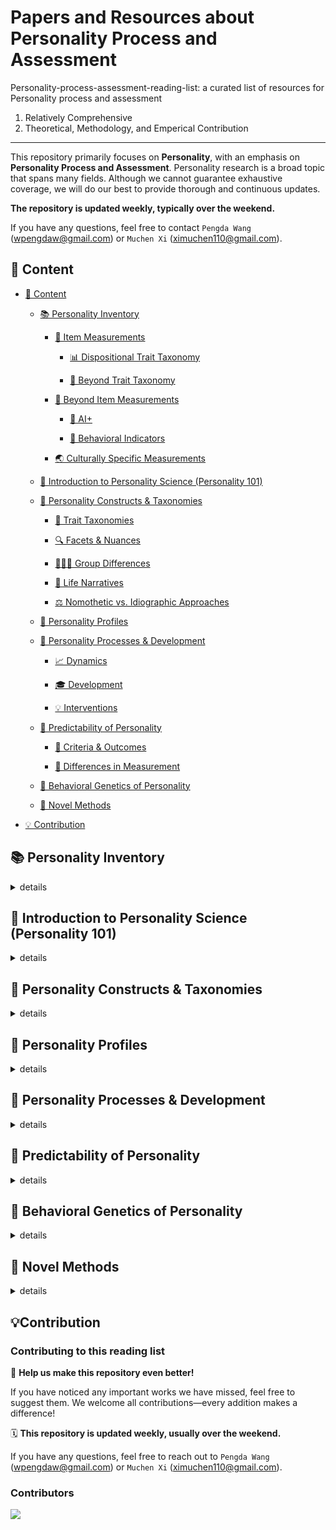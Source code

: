 # Papers and Resources about Personality Process and Assessment

Personality-process-assessment-reading-list: a curated list of resources for Personality process and assessment

1. Relatively Comprehensive
2. Theoretical, Methodology, and Emperical Contribution

---

This repository primarily focuses on **Personality**, with an emphasis on **Personality Process and Assessment**. 
Personality research is a broad topic that spans many fields. 
Although we cannot guarantee exhaustive coverage, we will do our best to provide thorough and continuous updates. 

**The repository is updated weekly, typically over the weekend.** 

If you have any questions, feel free to contact `Pengda Wang` (wpengdaw@gmail.com) or `Muchen Xi` (ximuchen110@gmail.com).


## 📁 Content

- [📁 Content](#-content)

    - [📚 Personality Inventory](#-personality-inventory)

        - [🧾 Item Measurements](#-item-measurements)

            - [📊 Dispositional Trait Taxonomy](#-dispositional-trait-taxonomy)

            - [👤 Beyond Trait Taxonomy](#-beyond-trait-taxonomy)
    
        - [🧠 Beyond Item Measurements](#-beyond-item-measurements)

            - [🤖 AI+](#-ai)

            - [🔎 Behavioral Indicators](#-behavioral-indicators)


        - [🌏 Culturally Specific Measurements](#-culturally-specific-measurements)


    - [📝 Introduction to Personality Science (Personality 101)](#-introduction-to-personality-science-personality-101)
        <!-- David Funder; Brent Roberts; Gordon Allport -->


    - [🔬 Personality Constructs & Taxonomies](#-personality-constructs--taxonomies)

        - [🧭 Trait Taxonomies](#-trait-taxonomies)
    
        - [🔍 Facets & Nuances](#-facets--nuances)

        - [🧑‍🤝‍🧑 Group Differences](#-group-differences)

        - [📖 Life Narratives](#-life-narratives)

        - [⚖️ Nomothetic vs. Idiographic Approaches](#️-nomothetic-vs-idiographic-approaches)

    - [👥 Personality Profiles](#-personality-profiles)

    - [🔁 Personality Processes & Development](#-personality-processes--development)

        - [📈 Dynamics](#-dynamics)

        - [🎓 Development](#-development)

        - [💡 Interventions](#-interventions)

    - [🔮 Predictability of Personality](#-predictability-of-personality)

        - [🎯 Criteria & Outcomes](#-criteria--outcomes)

        - [📐 Differences in Measurement](#-differences-in-measurement)

    - [🧬 Behavioral Genetics of Personality](#-behavioral-genetics-of-personality)

    - [🧪 Novel Methods](#-novel-methods)
    
- [💡 Contribution](#contribution)




## 📚 Personality Inventory

<details>
<summary>details</summary>

### 🧾 Item Measurements

<details>
<summary>details</summary>

#### 📊 Dispositional Trait Taxonomy

<details>
<summary>details</summary>


</details>


#### 👤 Beyond Trait Taxonomy

<details>
<summary>details</summary>


</details>

</details>




### 🧠 Beyond Item Measurements

<details>
<summary>details</summary>

#### 🤖 AI+

<details>
<summary>details</summary>


</details>

#### 🔎 Behavioral Indicators

<details>
<summary>details</summary>


</details>

</details>


### 🌏 Culturally Specific Measurements

<details>
<summary>details</summary>


</details>


</details>



## 📝 Introduction to Personality Science (Personality 101)

<details>
<summary>details</summary>


</details>



## 🔬 Personality Constructs & Taxonomies

<details>
<summary>details</summary>

### 🧭 Trait Taxonomies

<details>
<summary>details</summary>


</details>

### 🔍 Facets & Nuances

<details>
<summary>details</summary>


</details>

### 🧑‍🤝‍🧑 Group Differences

<details>
<summary>details</summary>


</details>

### 📖 Life Narratives

<details>
<summary>details</summary>


</details>

### ⚖️ Nomothetic vs. Idiographic Approaches

<details>
<summary>details</summary>


</details>

</details>


## 👥 Personality Profiles

<details>
<summary>details</summary>


</details>




## 🔁 Personality Processes & Development

<details>
<summary>details</summary>

### 📈 Dynamics

<details>
<summary>details</summary>


</details>

### 🎓 Development

<details>
<summary>details</summary>


</details>

### 💡 Interventions

<details>
<summary>details</summary>


</details>

</details>




## 🔮 Predictability of Personality

<details>
<summary>details</summary>


### 🎯 Criteria & Outcomes

<details>
<summary>details</summary>


</details>

### 📐 Differences in Measurement

<details>
<summary>details</summary>


</details>

</details>




## 🧬 Behavioral Genetics of Personality

<details>
<summary>details</summary>


</details>




## 🧪 Novel Methods

<details>
<summary>details</summary>


</details>





## 💡Contribution

### Contributing to this reading list

🤲 **Help us make this repository even better!** 

If you have noticed any important works we have missed, feel free to suggest them. We welcome all contributions—every addition makes a difference!

🗓 **This repository is updated weekly, usually over the weekend.**

If you have any questions, feel free to reach out to `Pengda Wang` (wpengdaw@gmail.com) or `Muchen Xi` (ximuchen110@gmail.com).

### Contributors

<a href="https://github.com/wpengda/personality-assessment-reading-list/graphs/contributors">
  <img src="https://contrib.rocks/image?repo=wpengda/personality-assessment-reading-list" />
</a>
